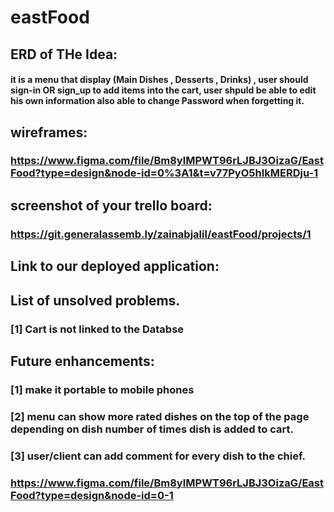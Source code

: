 # eastFood
## ERD of THe Idea:
#### it is a menu that display (Main Dishes , Desserts , Drinks) , user should sign-in OR sign_up to add items into the cart, user shpuld be able to edit his own information also able to change Password when forgetting it.
## wireframes:
### https://www.figma.com/file/Bm8ylMPWT96rLJBJ3OizaG/EastFood?type=design&node-id=0%3A1&t=v77PyO5hIkMERDju-1
## screenshot of your trello board:
### https://git.generalassemb.ly/zainabjalil/eastFood/projects/1
## Link to our deployed application:
###
## List of unsolved problems.
### [1] Cart is not linked to the Databse
## Future enhancements:
### [1] make it portable to mobile phones 
### [2] menu can show more rated dishes on the top of the page depending on dish number of times dish is added to cart.
### [3] user/client can add comment for every dish to the chief.

### https://www.figma.com/file/Bm8ylMPWT96rLJBJ3OizaG/EastFood?type=design&node-id=0-1
